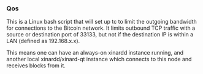 ### Qos ###

This is a Linux bash script that will set up tc to limit the outgoing bandwidth for connections to the Bitcoin network. It limits outbound TCP traffic with a source or destination port of 33133, but not if the destination IP is within a LAN (defined as 192.168.x.x).

This means one can have an always-on xinardd instance running, and another local xinardd/xinard-qt instance which connects to this node and receives blocks from it.
